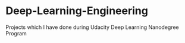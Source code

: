 # Deep-Learning-Engineering
Projects which I have done during Udacity Deep Learning Nanodegree Program
